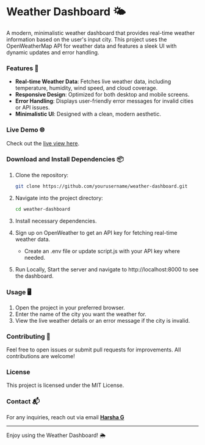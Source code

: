 # Weather Dashboard 🌤️

A modern, minimalistic weather dashboard that provides real-time weather information based on the user's input city. This project uses the OpenWeatherMap API for weather data and features a sleek UI with dynamic updates and error handling.

### Features 🚀
- **Real-time Weather Data**: Fetches live weather data, including temperature, humidity, wind speed, and cloud coverage.
- **Responsive Design**: Optimized for both desktop and mobile screens.
- **Error Handling**: Displays user-friendly error messages for invalid cities or API issues.
- **Minimalistic UI**: Designed with a clean, modern aesthetic.

### Live Demo 🌐
Check out the [live view here](https://weatheriot.vercel.app/).

### Download and Install Dependencies 📦 

1. Clone the repository:
    ```bash
    git clone https://github.com/yourusername/weather-dashboard.git
    ```
2. Navigate into the project directory:
    ```bash
    cd weather-dashboard
    ```
3. Install necessary dependencies.

4. Sign up on OpenWeather to get an API key for fetching real-time weather data.
    - Create an .env file or update script.js with your API key where needed.

5. Run Locally, Start the server and navigate to http://localhost:8000 to see the dashboard.

### Usage 🖥️

1. Open the project in your preferred browser.
2. Enter the name of the city you want the weather for.
3. View the live weather details or an error message if the city is invalid.

### Contributing 🤝

Feel free to open issues or submit pull requests for improvements. All contributions are welcome!

### License
This project is licensed under the MIT License.

### Contact 📬
For any inquiries, reach out via email [**Harsha G** ](mailto:harshag3103@gmail.com)  


---

Enjoy using the Weather Dashboard! 🌦️

